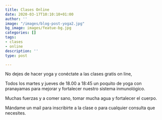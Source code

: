 ```yaml
---
title: Clases Online
date: 2020-03-17T10:10:10+01:00
author: ''
image: "/images/blog-post-yoga2.jpg"
bg_image: images/featue-bg.jpg
categories: []
tags:
- clases
- online
description: ''
type: post

---
```

No dejes de hacer yoga y conéctate a las clases gratis on line,

Todos los martes y jueves de 18.00 a 18:45 un poquito de yoga con pranayamas para mejorar y fortalecer nuestro sistema inmunológico.

Muchas fuerzas y a comer sano, tomar mucha agua y fortalecer el cuerpo.

Mándame un mail para inscribirte a la clase o para cualquier consulta que necesites.